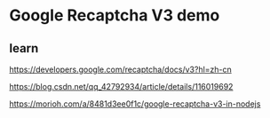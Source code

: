 # Google Recaptcha V3 demo

## learn

https://developers.google.com/recaptcha/docs/v3?hl=zh-cn

https://blog.csdn.net/qq_42792934/article/details/116019692

https://morioh.com/a/8481d3ee0f1c/google-recaptcha-v3-in-nodejs